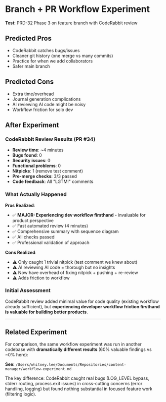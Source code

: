 # Branch + PR Workflow Experiment

**Test**: PRD-32 Phase 3 on feature branch with CodeRabbit review

## Predicted Pros
- CodeRabbit catches bugs/issues
- Cleaner git history (one merge vs many commits)
- Practice for when we add collaborators
- Safer main branch

## Predicted Cons
- Extra time/overhead
- Journal generation complications
- AI reviewing AI code might be noisy
- Workflow friction for solo dev

## After Experiment

### CodeRabbit Review Results (PR #34)
- **Review time**: ~4 minutes
- **Bugs found**: 0
- **Security issues**: 0
- **Functional problems**: 0
- **Nitpicks**: 1 (remove test comment)
- **Pre-merge checks**: 3/3 passed
- **Code feedback**: All "LGTM!" comments

### What Actually Happened

**Pros Realized**:
- ✅ **MAJOR: Experiencing dev workflow firsthand** - invaluable for product perspective
- ✅ Fast automated review (4 minutes)
- ✅ Comprehensive summary with sequence diagram
- ✅ All checks passed
- ✅ Professional validation of approach

**Cons Realized**:
- ⚠️ Only caught 1 trivial nitpick (test comment we knew about)
- ⚠️ AI reviewing AI code = thorough but no insights
- ⚠️ Now have overhead of fixing nitpick + pushing + re-review
- ⚠️ Adds friction to workflow

### Initial Assessment
CodeRabbit review added minimal value for code quality (existing workflow already sufficient), but **experiencing developer workflow friction firsthand is valuable for building better products**.

---

## Related Experiment

For comparison, the same workflow experiment was run in another codebase with **dramatically different results** (60% valuable findings vs ~0% here):

**See**: `/Users/whitney.lee/Documents/Repositories/content-manager/workflow-experiment.md`

The key difference: CodeRabbit caught real bugs (LOG_LEVEL bypass, stderr routing, process.exit issues) in cross-cutting concerns (error handling, logging) but found nothing substantial in focused feature work (filtering logic).
